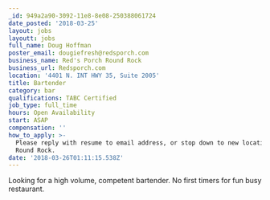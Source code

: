 ```yaml
---
_id: 949a2a90-3092-11e8-8e08-250388061724
date_posted: '2018-03-25'
layout: jobs
layoutt: jobs
full_name: Doug Hoffman
poster_email: dougiefresh@redsporch.com
business_name: Red's Porch Round Rock
business_url: Redsporch.com
location: '4401 N. INT HWY 35, Suite 2005'
title: Bartender
category: bar
qualifications: TABC Certified
job_type: full_time
hours: Open Availability
start: ASAP
compensation: ''
how_to_apply: >-
  Please reply with resume to email address, or stop down to new location in
  Round Rock.
date: '2018-03-26T01:11:15.538Z'
---
```

Looking for a high volume, competent bartender.  No first timers for fun busy restaurant.
